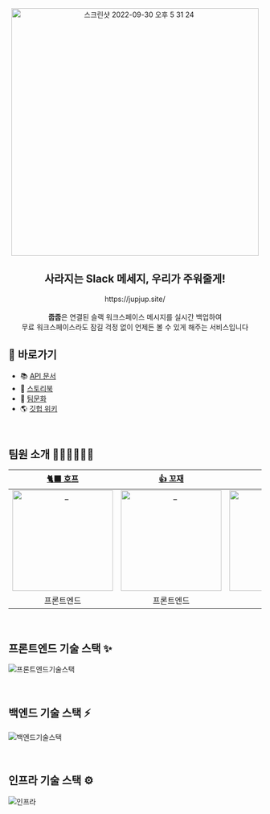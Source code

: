 <div align=center>
  <img width="492" alt="스크린샷 2022-09-30 오후 5 31 24" src="https://user-images.githubusercontent.com/80666066/193769096-9162414f-16ff-4c74-878f-5661b0f671cc.png">
  <h2> 사라지는 Slack 메세지, 우리가 주워줄게! </h2>
  https://jupjup.site/
  <br>
  <br>
  <strong>줍줍</strong>은 연결된 슬랙 워크스페이스 메시지를 실시간 백업하여
  <br>
  무료 워크스페이스라도 잠길 걱정 없이 언제든 볼 수 있게 해주는 서비스입니다
  <br>

</div>

## 📎 바로가기

- 📚 [API 문서](https://dev.jupjup.site/docs)
- 🎁 [스토리북](https://62e64dc73aafd7bc9338ba73-imzhfpkupu.chromatic.com/)
- 🐹 [팀문화](https://selective-archeology-e38.notion.site/858f167439b94c9caee71ab177bce08e)
- 🌎 [깃헙 위키](https://github.com/woowacourse-teams/2022-pickpick/wiki)

<br>

## 팀원 소개 👩🏻‍💻🧑🏻‍💻

|                                              [🐈‍⬛ 호프](https://github.com/moonheekim0118)                                               |                                              [👍 꼬재](https://github.com/kkojae91)                                               |                                               [🌱 봄](https://github.com/JangBomi)                                                |                                               [🏝 써머](https://github.com/hyewoncc)                                               |                                          [🪁 연로그](https://github.com/yeon-06)                                           |
| :-------------------------------------------------------------------------------------------------------------------------------------: | :-------------------------------------------------------------------------------------------------------------------------------: | :-------------------------------------------------------------------------------------------------------------------------------: | :-------------------------------------------------------------------------------------------------------------------------------: | :------------------------------------------------------------------------------------------------------------------------: |
| <a href="https://github.com/moonheekim0118"> <img src="https://avatars.githubusercontent.com/u/61469664?v=4" width=200px alt="_"/> </a> | <a href="https://github.com/kkojae91"> <img src="https://avatars.githubusercontent.com/u/68001045?v=4" width=200px alt="_"/> </a> | <a href="https://github.com/JangBomi"> <img src="https://avatars.githubusercontent.com/u/55357130?v=4" width=200px alt="_"/> </a> | <a href="https://github.com/hyewoncc"> <img src="https://avatars.githubusercontent.com/u/80666066?v=4" width=200px alt="_"/> </a> | <a href="https://github.com/yeon-06"> <img src="https://avatars.githubusercontent.com/u/53105735?v=4" width=200px alt="_"> |
|                                                               프론트엔드                                                                |                                                            프론트엔드                                                             |                                                              백엔드                                                               |                                                              백엔드                                                               |                                                           백엔드                                                           |

<br>

## 프론트엔드 기술 스택 ✨

![프론트엔드기술스택](https://user-images.githubusercontent.com/61469664/196941679-067588a0-d9e0-4afa-8ad8-18a07abfb70a.png)

<br>

## 백엔드 기술 스택 ⚡️

![백엔드기술스택](https://user-images.githubusercontent.com/61469664/196941717-8993f980-00fb-47f7-ba7f-bc12fbc70677.png)

<br>

## 인프라 기술 스택 ⚙️

![인프라](https://user-images.githubusercontent.com/61469664/196941755-3ca4cd9b-81ce-4301-a549-d8f6d7198980.png)
